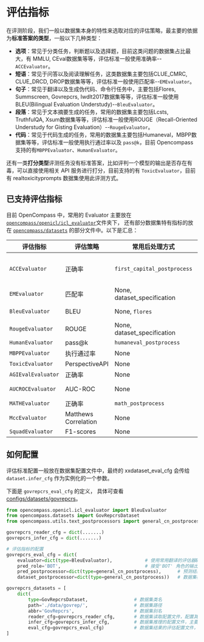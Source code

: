 # 评估指标

在评测阶段，我们一般以数据集本身的特性来选取对应的评估策略，最主要的依据为**标准答案的类型**，一般以下几种类型：

- **选项**：常见于分类任务，判断题以及选择题，目前这类问题的数据集占比最大，有 MMLU, CEval数据集等等，评估标准一般使用准确率--`ACCEvaluator`。
- **短语**：常见于问答以及阅读理解任务，这类数据集主要包括CLUE_CMRC, CLUE_DRCD, DROP数据集等等，评估标准一般使用匹配率--`EMEvaluator`。
- **句子**：常见于翻译以及生成伪代码、命令行任务中，主要包括Flores, Summscreen, Govrepcrs, Iwdlt2017数据集等等，评估标准一般使用BLEU(Bilingual Evaluation Understudy)--`BleuEvaluator`。
- **段落**：常见于文本摘要生成的任务，常用的数据集主要包括Lcsts, TruthfulQA, Xsum数据集等等，评估标准一般使用ROUGE（Recall-Oriented Understudy for Gisting Evaluation）--`RougeEvaluator`。
- **代码**：常见于代码生成的任务，常用的数据集主要包括Humaneval，MBPP数据集等等，评估标准一般使用执行通过率以及 `pass@k`，目前 Opencompass 支持的有`MBPPEvaluator`、`HumanEvaluator`。

还有一类**打分类型**评测任务没有标准答案，比如评判一个模型的输出是否存在有毒，可以直接使用相关 API 服务进行打分，目前支持的有 `ToxicEvaluator`，目前有 realtoxicityprompts 数据集使用此评测方式。

## 已支持评估指标

目前 OpenCompass 中，常用的 Evaluator 主要放在 [`opencompass/openicl/icl_evaluator`](https://github.com/InternLM/opencompass/tree/main/opencompass/openicl/icl_evaluator)文件夹下， 还有部分数据集特有指标的放在 [`opencompass/datasets`](https://github.com/InternLM/opencompass/tree/main/opencompass/datasets) 的部分文件中。以下是汇总：

| 评估指标           | 评估策略             | 常用后处理方式              | 数据集                                                               |
| ------------------ | -------------------- | --------------------------- | -------------------------------------------------------------------- |
| `ACCEvaluator`     | 正确率               | `first_capital_postprocess` | agieval, ARC, bbh, mmlu, ceval, commonsenseqa, crowspairs, hellaswag |
| `EMEvaluator`      | 匹配率               | None, dataset_specification | drop, CLUE_CMRC, CLUE_DRCD                                           |
| `BleuEvaluator`    | BLEU                 | None, `flores`              | flores, iwslt2017, summscreen, govrepcrs                             |
| `RougeEvaluator`   | ROUGE                | None, dataset_specification | lcsts, truthfulqa, Xsum, XLSum                                       |
| `HumanEvaluator`   | pass@k               | `humaneval_postprocess`     | humaneval_postprocess                                                |
| `MBPPEvaluator`    | 执行通过率           | None                        | mbpp                                                                 |
| `ToxicEvaluator`   | PerspectiveAPI       | None                        | realtoxicityprompts                                                  |
| `AGIEvalEvaluator` | 正确率               | None                        | agieval                                                              |
| `AUCROCEvaluator`  | AUC-ROC              | None                        | jigsawmultilingual, civilcomments                                    |
| `MATHEvaluator`    | 正确率               | `math_postprocess`          | math                                                                 |
| `MccEvaluator`     | Matthews Correlation | None                        | --                                                                   |
| `SquadEvaluator`   | F1-scores            | None                        | --                                                                   |

## 如何配置

评估标准配置一般放在数据集配置文件中，最终的 xxdataset_eval_cfg 会传给 `dataset.infer_cfg` 作为实例化的一个参数。

下面是 `govrepcrs_eval_cfg` 的定义， 具体可查看 [configs/datasets/govrepcrs](https://github.com/InternLM/opencompass/tree/main/configs/datasets/govrepcrs)。

```python
from opencompass.openicl.icl_evaluator import BleuEvaluator
from opencompass.datasets import GovRepcrsDataset
from opencompass.utils.text_postprocessors import general_cn_postprocess

govrepcrs_reader_cfg = dict(.......)
govrepcrs_infer_cfg = dict(.......)

# 评估指标的配置
govrepcrs_eval_cfg = dict(
    evaluator=dict(type=BleuEvaluator),            # 使用常用翻译的评估器BleuEvaluator
    pred_role='BOT',                               # 接受'BOT' 角色的输出
    pred_postprocessor=dict(type=general_cn_postprocess),      # 预测结果的后处理
    dataset_postprocessor=dict(type=general_cn_postprocess))   # 数据集标准答案的后处理

govrepcrs_datasets = [
    dict(
        type=GovRepcrsDataset,                 # 数据集类名
        path='./data/govrep/',                 # 数据集路径
        abbr='GovRepcrs',                      # 数据集别名
        reader_cfg=govrepcrs_reader_cfg,       # 数据集读取配置文件，配置其读取的split，列等
        infer_cfg=govrepcrs_infer_cfg,         # 数据集推理的配置文件，主要 prompt 相关
        eval_cfg=govrepcrs_eval_cfg)           # 数据集结果的评估配置文件，评估标准以及前后处理。
]
```
